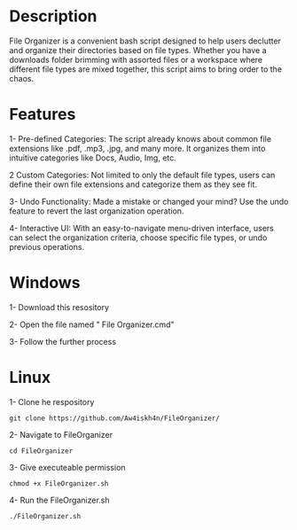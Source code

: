 # Description

File Organizer is a convenient bash script designed to help users declutter and organize their directories based on file types. Whether you have a downloads folder brimming with assorted files or a workspace where different file types are mixed together, this script aims to bring order to the chaos.


# Features

1- Pre-defined Categories: The script already knows about common file extensions like .pdf, .mp3, .jpg, and many more. It organizes them into intuitive categories like Docs, Audio, Img, etc.

2 Custom Categories: Not limited to only the default file types, users can define their own file extensions and categorize them as they see fit.

3- Undo Functionality: Made a mistake or changed your mind? Use the undo feature to revert the last organization operation.

4- Interactive UI: With an easy-to-navigate menu-driven interface, users can select the organization criteria, choose specific file types, or undo previous operations.

# Windows


1- Download this resository

2- Open the file named " File Organizer.cmd"

3- Follow the further process


# Linux


1- Clone he respository

    git clone https://github.com/Aw4iskh4n/FileOrganizer/

2-  Navigate to FileOrganizer

    cd FileOrganizer

3- Give executeable permission

    chmod +x FileOrganizer.sh

4- Run the FileOrganizer.sh

    ./FileOrganizer.sh
